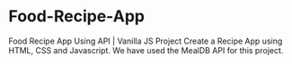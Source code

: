 # Food-Recipe-App
Food Recipe App Using API | Vanilla JS Project
Create a Recipe App using HTML, CSS and Javascript. We have used the MealDB API for this project.
